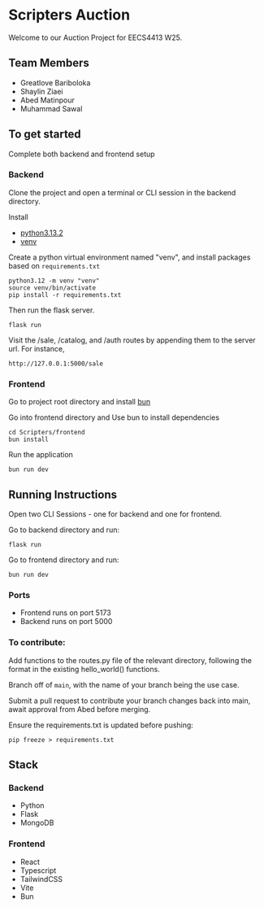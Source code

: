 # Scripters Auction
Welcome to our Auction Project for EECS4413 W25.

## Team Members
- Greatlove Bariboloka
- Shaylin Ziaei
- Abed Matinpour
- Muhammad Sawal

## To get started
Complete both backend and frontend setup

### Backend
Clone the project and open a terminal or CLI session in the backend directory.

Install

- [python3.13.2](https://www.python.org/downloads/release/python-3132/)
- [venv](https://realpython.com/python-virtual-environments-a-primer/)

Create a python virtual environment named "venv", and install packages based on `requirements.txt`

```
python3.12 -m venv "venv"
source venv/bin/activate
pip install -r requirements.txt
```

Then run the flask server.
```
flask run
```

Visit the /sale, /catalog, and /auth routes by appending them to the server url. For instance,

`http://127.0.0.1:5000/sale`

### Frontend
Go to project root directory and install [bun](https://bun.sh/docs/installation)

Go into frontend directory and Use bun to install dependencies

```
cd Scripters/frontend
bun install
```

Run the application

`bun run dev`

## Running Instructions
Open two CLI Sessions - one for backend and one for frontend.

Go to backend directory and run:

`flask run`

Go to frontend directory and run:

`bun run dev`


### Ports
- Frontend runs on port 5173
- Backend runs on port 5000


### To contribute:
Add functions to the routes.py file of the relevant directory, following the format in the existing hello_world() functions.

Branch off of `main`, with the name of your branch being the use case.

Submit a pull request to contribute your branch changes back into main, await approval from Abed before merging.

Ensure the requirements.txt is updated before pushing:

```
pip freeze > requirements.txt
```

## Stack
### Backend
- Python
- Flask 
- MongoDB

### Frontend
- React
- Typescript
- TailwindCSS
- Vite
- Bun
